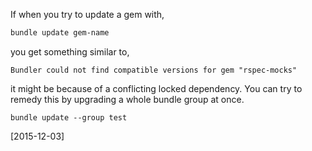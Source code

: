 If when you try to update a gem with,

```bash
bundle update gem-name
```

you get something similar to,

```
Bundler could not find compatible versions for gem "rspec-mocks"
```

it might be because of a conflicting locked dependency. You can try to remedy this by upgrading a whole bundle group at once.

```
bundle update --group test
```

[2015-12-03]
